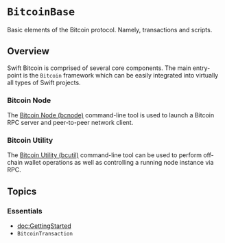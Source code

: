 # ``BitcoinBase``

Basic elements of the Bitcoin protocol. Namely, transactions and scripts.

## Overview

Swift Bitcoin is comprised of several core components. The main entry-point is the `Bitcoin` framework which can be easily integrated into virtually all types of Swift projects.

### Bitcoin Node

The [Bitcoin Node (bcnode)](https://swift-bitcoin.github.io/docc/bcnode/documentation/bcnode/) command-line tool is used to launch a Bitcoin RPC server and peer-to-peer network client.

### Bitcoin Utility

The [Bitcoin Utility (bcutil)](https://swift-bitcoin.github.io/docc/bcutil/documentation/bcutil/) command-line tool can be used to perform off-chain wallet operations as well as controlling a running node instance via RPC.

## Topics

### Essentials

- <doc:GettingStarted>
- ``BitcoinTransaction``
